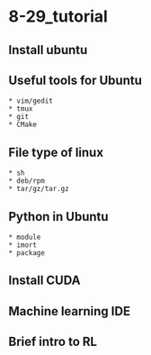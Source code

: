 # 8-29_tutorial
## Install ubuntu
## Useful tools for Ubuntu
    * vim/gedit
    * tmux
    * git
    * CMake

## File type of linux
    * sh
    * deb/rpm
    * tar/gz/tar.gz
## Python in Ubuntu
    * module
    * imort
    * package
## Install CUDA
## Machine learning IDE
## Brief intro to RL
